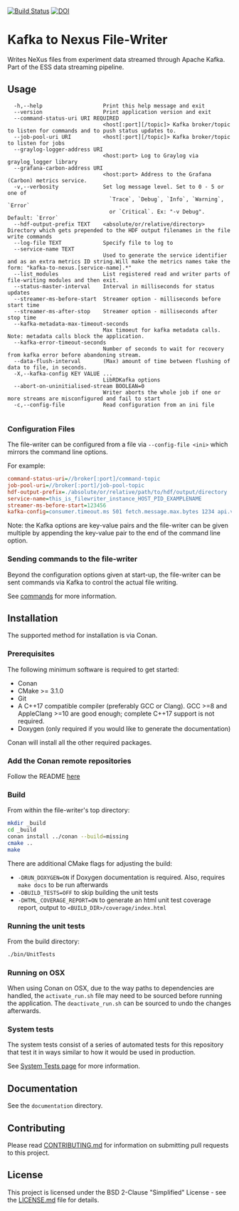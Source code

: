 [![Build Status](https://jenkins.esss.dk/dm/job/ess-dmsc/job/kafka-to-nexus/job/master/badge/icon)](https://jenkins.esss.dk/dm/job/ess-dmsc/job/kafka-to-nexus/job/master/)
[![DOI](https://zenodo.org/badge/81435658.svg)](https://zenodo.org/badge/latestdoi/81435658)


# Kafka to Nexus File-Writer

Writes NeXus files from experiment data streamed through Apache Kafka.
Part of the ESS data streaming pipeline.

## Usage

```
  -h,--help                   Print this help message and exit
  --version                   Print application version and exit
  --command-status-uri URI REQUIRED
                              <host[:port][/topic]> Kafka broker/topic to listen for commands and to push status updates to.
  --job-pool-uri URI          <host[:port][/topic]> Kafka broker/topic to listen for jobs
  --graylog-logger-address URI
                              <host:port> Log to Graylog via graylog_logger library
  --grafana-carbon-address URI
                              <host:port> Address to the Grafana (Carbon) metrics service.
  -v,--verbosity              Set log message level. Set to 0 - 5 or one of
                                `Trace`, `Debug`, `Info`, `Warning`, `Error`
                                or `Critical`. Ex: "-v Debug". Default: `Error`
  --hdf-output-prefix TEXT    <absolute/or/relative/directory> Directory which gets prepended to the HDF output filenames in the file write commands
  --log-file TEXT             Specify file to log to
  --service-name TEXT
                              Used to generate the service identifier and as an extra metrics ID string.Will make the metrics names take the form: "kafka-to-nexus.[service-name].*"
  --list_modules              List registered read and writer parts of file-writing modules and then exit.
  --status-master-interval    Interval in milliseconds for status updates
  --streamer-ms-before-start  Streamer option - milliseconds before start time
  --streamer-ms-after-stop    Streamer option - milliseconds after stop time
  --kafka-metadata-max-timeout-seconds
                              Max timoeut for kafka metadata calls. Note: metadata calls block the application.
  --kafka-error-timeout-seconds
                              Number of seconds to wait for recovery from kafka error before abandoning stream.
  --data-flush-interval       (Max) amount of time between flushing of data to file, in seconds.
  -X,--kafka-config KEY VALUE ...
                              LibRDKafka options
  --abort-on-uninitialised-stream BOOLEAN=0
                              Writer aborts the whole job if one or more streams are misconfigured and fail to start
  -c,--config-file            Read configuration from an ini file
 
```

### Configuration Files

The file-writer can be configured from a file via `--config-file <ini>` which mirrors the command line options.

For example:

```ini
command-status-uri=//broker[:port]/command-topic
job-pool-uri=//broker[:port]/job-pool-topic
hdf-output-prefix=./absolute/or/relative/path/to/hdf/output/directory
service-name=this_is_filewriter_instance_HOST_PID_EXAMPLENAME
streamer-ms-before-start=123456
kafka-config=consumer.timeout.ms 501 fetch.message.max.bytes 1234 api.version.request true
```

Note: the Kafka options are key-value pairs and the file-writer can be given multiple by appending the key-value pair to 
the end of the command line option.

### Sending commands to the file-writer

Beyond the configuration options given at start-up, the file-writer can be sent commands via Kafka to control the actual file writing.

See [commands](documentation/commands.md) for more information.

## Installation

The supported method for installation is via Conan.

### Prerequisites

The following minimum software is required to get started:

- Conan
- CMake >= 3.1.0
- Git
- A C++17 compatible compiler (preferably GCC or Clang).
GCC >=8 and AppleClang >=10 are good enough; complete C++17 support is not required.
- Doxygen (only required if you would like to generate the documentation)

Conan will install all the other required packages.

### Add the Conan remote repositories

Follow the README [here](https://github.com/ess-dmsc/conan-configuration)

### Build

From within the file-writer's top directory:

```bash
mkdir _build
cd _build
conan install ../conan --build=missing
cmake ..
make
```

There are additional CMake flags for adjusting the build:
* `-DRUN_DOXYGEN=ON` if Doxygen documentation is required. Also, requires `make docs` to be run afterwards
* `-DBUILD_TESTS=OFF` to skip building the unit tests
* `-DHTML_COVERAGE_REPORT=ON` to generate an html unit test coverage report, output to `<BUILD_DIR>/coverage/index.html`

### Running the unit tests

From the build directory:

```bash
./bin/UnitTests
```

### Running on OSX

When using Conan on OSX, due to the way paths to dependencies are handled,
the `activate_run.sh` file may need to be sourced before running the application. The
`deactivate_run.sh` can be sourced to undo the changes afterwards.

### System tests

The system tests consist of a series of automated tests for this repository that test it in ways similar to how it would 
be used in production.

See [System Tests page](system-tests/README.md) for more information.

## Documentation

See the `documentation` directory.

## Contributing

Please read [CONTRIBUTING.md](CONTRIBUTING.md) for information on submitting pull requests to this project.

## License

This project is licensed under the BSD 2-Clause "Simplified" License - see the [LICENSE.md](LICENSE.md) file for details.
